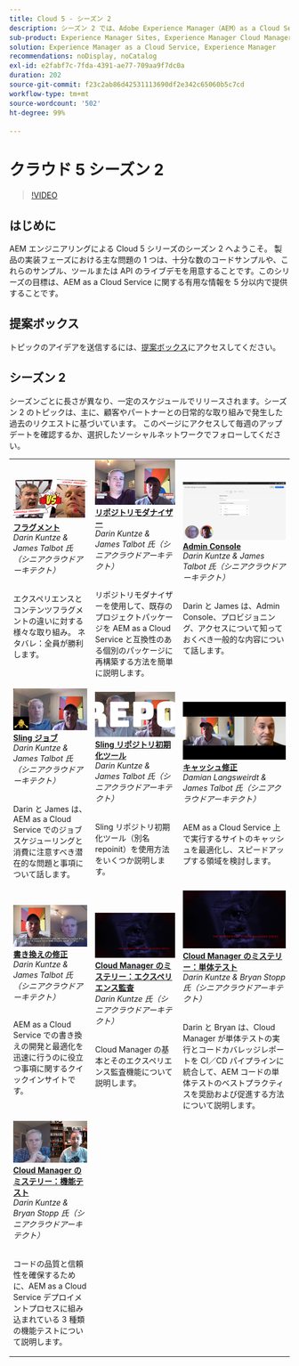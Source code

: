 ```yaml
---
title: Cloud 5 - シーズン 2
description: シーズン 2 では、Adobe Experience Manager（AEM）as a Cloud Service を構築するアドビのエキスパートエンジニアや、それを提供するエキスパートサービスから、Adobe Experience Manager（AEM）as a Cloud Service について学ぶことができます。
sub-product: Experience Manager Sites, Experience Manager Cloud Manager, Experience Manager Assets
solution: Experience Manager as a Cloud Service, Experience Manager
recommendations: noDisplay, noCatalog
exl-id: e2fabf7c-7fda-4391-ae77-709aa9f7dc0a
duration: 202
source-git-commit: f23c2ab86d42531113690df2e342c65060b5c7cd
workflow-type: tm+mt
source-wordcount: '502'
ht-degree: 99%

---
```


# クラウド 5 シーズン 2

>[!VIDEO](https://video.tv.adobe.com/v/346567?quality=12&learn=on)

## はじめに

AEM エンジニアリングによる Cloud 5 シリーズのシーズン 2 へようこそ。 製品の実装フェーズにおける主な問題の 1 つは、十分な数のコードサンプルや、これらのサンプル、ツールまたは API のライブデモを用意することです。このシリーズの目標は、AEM as a Cloud Service に関する有用な情報を 5 分以内で提供することです。

## 提案ボックス

トピックのアイデアを送信するには、[提案ボックス](https://forms.office.com/r/74P5Xz4UH0)にアクセスしてください。

## シーズン 2

シーズンごとに長さが異なり、一定のスケジュールでリリースされます。シーズン 2 のトピックは、主に、顧客やパートナーとの日常的な取り組みで発生した過去のリクエストに基づいています。 このページにアクセスして毎週のアップデートを確認するか、選択したソーシャルネットワークでフォローしてください。

<table>
    <tr>
        <td>
            <a href="season-2/cloud5-experience-v-content-fragments.md">
                <img alt="フラグメント" src="./imgs/s2/000-thumb.png"/>
            </a>
            <div>
                <a href="season-2/cloud5-experience-v-content-fragments.md"><strong>フラグメント</strong></a>        
                <br/><em>Darin Kuntze &amp; James Talbot 氏（シニアクラウドアーキテクト）</em>
            </div>
            <p>
                <br/>
エクスペリエンスとコンテンツフラグメントの違いに対する様々な取り組み。 ネタバレ：全員が勝利します。
            </p>
        </td>   
         <td>
            <a href="season-2/cloud5-repo-modernizer.md">
                 <img alt="リポジトリモダナイザー" src="./imgs/s2/001-thumb.png"/>
            </a>
            <div>
                <a href="season-2/cloud5-repo-modernizer.md"><strong>リポジトリモダナイザー</strong></a> 
 <br/><em>Darin Kuntze &amp; James Talbot 氏（シニアクラウドアーキテクト）</em>
            </div>
            <p>
                <br/>
リポジトリモダナイザーを使用して、既存のプロジェクトパッケージを AEM as a Cloud Service と互換性のある個別のパッケージに再構築する方法を簡単に説明します。
            </p>
         </td>
         <td>
            <a href="season-2/cloud5-admin-console.md">
                 <img alt="Admin Console" src="./imgs/s2/002-thumb.png"/>
            </a>
            <div>
                  <a href="season-2/cloud5-admin-console.md"><strong>Admin Console</strong></a>
  <br/><em>Darin Kuntze &amp; James Talbot 氏（シニアクラウドアーキテクト）</em>
            </div>
            <p>
            <br/>
Darin と James は、Admin Console、プロビジョニング、アクセスについて知っておくべき一般的な内容について話します。
            </p>
         </td> 
  </tr>
  <tr>
         <td>
            <a href="season-2/cloud5-sling-job-scheduler.md">
                 <img alt="Sling ジョブ" src="./imgs/s2/003-thumb.png"/>
            </a>
            <div>
                  <a href="season-2/cloud5-sling-job-scheduler.md"><strong>Sling ジョブ</strong></a>
<br/><em>Darin Kuntze &amp; James Talbot 氏（シニアクラウドアーキテクト）</em>
            </div>
            <p>
            <br/>
Darin と James は、AEM as a Cloud Service でのジョブスケジューリングと消費に注意すべき潜在的な問題と事項について話します。
            </p>
         </td> 
         <td>
            <a href="season-2/cloud5-repoinit.md">
                 <img alt="リポジトリ初期化ツール（repoinit）" src="./imgs/s2/004-thumb.png"/>
            </a>
            <div>
                  <a href="season-2/cloud5-repoinit.md"><strong>Sling リポジトリ初期化ツール</strong></a>
<br/><em>Darin Kuntze &amp; James Talbot 氏（シニアクラウドアーキテクト）</em>
            </div>
            <p>
            <br/>
Sling リポジトリ初期化ツール（別名 repoinit）を使用方法をいくつか説明します。
            </p>
         </td>   
     <td>
            <a href="season-2/cloud5-fix-your-cache.md">
               <img alt="キャッシュの修正" src="./imgs/s2/005-thumb.png"/>
            </a>
      <div>
         <a href="season-2/cloud5-fix-your-cache.md"><strong>キャッシュ修正</strong></a>
<br/><em>Damian Langsweirdt &amp; James Talbot 氏（シニアクラウドアーキテクト）</em>
      </div>
      <p>
         <br/>
 AEM as a Cloud Service 上で実行するサイトのキャッシュを最適化し、スピードアップする領域を検討します。
      </p>
   </td> 
  </tr>
<tr>
   <td>
           <a href="season-2/cloud5-fix-your-rewrites.md">
               <img alt="書き換えの修正" src="./imgs/s2/006-thumb.png"/>
            </a>
      <div>
            <a href="season-2/cloud5-fix-your-rewrites.md"><strong>書き換えの修正</strong></a>
 <br/><em>Darin Kuntze &amp; James Talbot 氏（シニアクラウドアーキテクト）</em>
      </div>
      <p>
        <br/>
 AEM as a Cloud Service での書き換えの開発と最適化を迅速に行うのに役立つ事項に関するクイックインサイトです。
      </p>
     </td>   
     <td>
            <a href="season-2/cloud5-mocm-experience-audit.md">
               <img alt="Cloud Manager のミステリー：エクスペリエンス監査" src="./imgs/s2/007-thumb.png"/>
               </a>
      <div>
            <a href="season-2/cloud5-mocm-experience-audit.md"><strong>Cloud Manager のミステリー：エクスペリエンス監査</strong></a>
 <br/><em>Darin Kuntze 氏（シニアクラウドアーキテクト）</em>
      </div>
      <p>
        <br/>
Cloud Manager の基本とそのエクスペリエンス監査機能について説明します。
      </p>
   </td>
     <td>
            <a href="season-2/cloud5-mocm-unit-tests.md">
               <img alt="Cloud Manager のミステリー：単体テスト" src="./imgs/s2/008-thumb.png"/>
            </a>
      <div>
            <a href="season-2/cloud5-mocm-unit-tests.md"><strong>Cloud Manager のミステリー：単体テスト</strong></a>
<br/><em>Darin Kuntze &amp; Bryan Stopp 氏（シニアクラウドアーキテクト）</em>
      </div>
      <p>
        <br/>
 Darin と Bryan は、Cloud Manager が単体テストの実行とコードカバレッジレポートを CI／CD パイプラインに統合して、AEM コードの単体テストのベストプラクティスを奨励および促進する方法について説明します。
      </p>
   </td> 
  </tr>
    <tr>
        <td>
               <a href="season-2/cloud5-mocm-functional-tests.md">
                   <img alt="Cloud Manager のミステリー：機能テスト" src="./imgs/s2/009-thumb.png"/>
               </a>
            <div>
                <a href="season-2/cloud5-mocm-functional-tests.md"><strong>Cloud Manager のミステリー：機能テスト</strong><br/></a>        
                <em>Darin Kuntze &amp; Bryan Stopp 氏（シニアクラウドアーキテクト）</em>
            </div>
            <p><br/>
                コードの品質と信頼性を確保するために、AEM as a Cloud Service デプロイメントプロセスに組み込まれている 3 種類の機能テストについて説明します。
            </p>
        </td>
        <td></td>
        <td></td>
    </tr>
</table>

